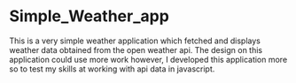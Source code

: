 # Simple_Weather_app
This is a very simple weather application which fetched and displays weather data obtained from the open weather api. The design on this application could use more work however, I developed this application more so to test my skills at working with api data in javascript. 
